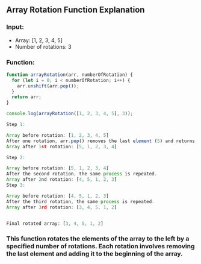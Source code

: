 ## Array Rotation Function Explanation

### Input:

- Array: [1, 2, 3, 4, 5]
- Number of rotations: 3

### Function:

```javascript
function arrayRotation(arr, numberOfRotation) {
  for (let i = 0; i < numberOfRotation; i++) {
    arr.unshift(arr.pop());
  }
  return arr;
}

console.log(arrayRotation([1, 2, 3, 4, 5], 3));

Step 1:

Array before rotation: [1, 2, 3, 4, 5]
After one rotation, arr.pop() removes the last element (5) and returns it, and then arr.unshift() adds it to the beginning.
Array after 1st rotation: [5, 1, 2, 3, 4]

Step 2:

Array before rotation: [5, 1, 2, 3, 4]
After the second rotation, the same process is repeated.
Array after 2nd rotation: [4, 5, 1, 2, 3]
Step 3:

Array before rotation: [4, 5, 1, 2, 3]
After the third rotation, the same process is repeated.
Array after 3rd rotation: [3, 4, 5, 1, 2]


Final rotated array: [3, 4, 5, 1, 2]
```

### This function rotates the elements of the array to the left by a specified number of rotations. Each rotation involves removing the last element and adding it to the beginning of the array.
